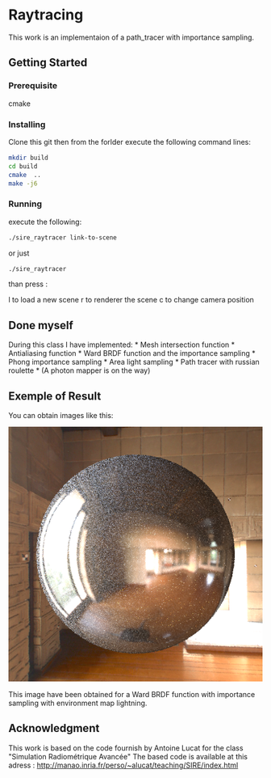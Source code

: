 # Raytracing

This work is an implementaion of a path_tracer with importance sampling.

## Getting Started

### Prerequisite

cmake

### Installing

Clone this git
then from the forlder execute the following command lines:

```bash
mkdir build
cd build
cmake  ..
make -j6
```



### Running

execute the following:

```bash
./sire_raytracer link-to-scene
```

or just

```bash
./sire_raytracer
```

than press :

l to load a new scene
r to renderer the scene
c to change camera position

## Done myself

During this class I have implemented:
	* Mesh intersection function
	* Antialiasing function
	* Ward BRDF function and the importance sampling
	* Phong importance sampling
	* Area light sampling
	* Path tracer with russian roulette
	* (A photon mapper is on the way)

## Exemple of Result

You can obtain images like this:

![Init_state](https://github.com/AlexTintin/RayTracing/blob/master/data/sphereWardEnvMap.png)

This image have been obtained for a Ward BRDF function with importance sampling with environment map lightning.

## Acknowledgment

This work is based on the code fournish by Antoine Lucat for the class "Simulation Radiométrique Avancée"
The based code is available at this adress :
http://manao.inria.fr/perso/~alucat/teaching/SIRE/index.html

